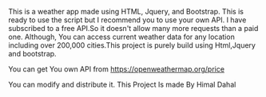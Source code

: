 This is a weather app made using HTML, Jquery, and Bootstrap. This is ready to use the script but I recommend you to use your own API. I have subscribed to a free API.So it doesn't allow many more requests than a paid one. Although, You can access current weather data for any location including over 200,000 cities.This project is purely build using Html,Jquery and bootstrap.

You can get You own API from  https://openweathermap.org/price

You can modify and distribute it.
This Project Is made By Himal Dahal

